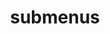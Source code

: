 ---
layout: page
title: submenus
nav: true
nav_order: 6
dropdown: true
children: 
    - title: university courses
      permalink: /teaching/
    - title: divider
    - title: bijles
      permalink: /projects/
---